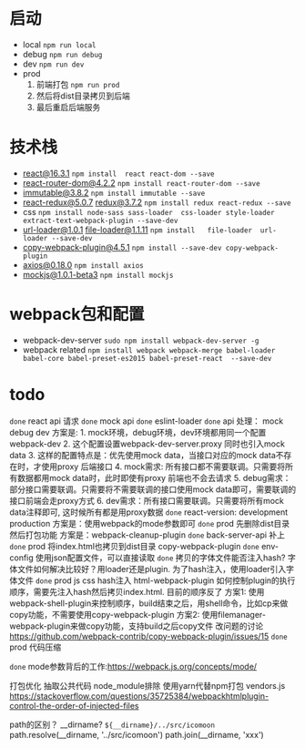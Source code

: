 # 启动
* local  `npm run local`  
* debug `npm run debug`  
* dev `npm run dev`   
* prod 
    1. 前端打包 `npm run prod`   
    2. 然后将dist目录拷贝到后端   
    3. 最后重启后端服务




# 技术栈
+ react@16.3.1  `npm install  react react-dom --save`  
+ react-router-dom@4.2.2 `npm install react-router-dom --save`  
+ immutable@3.8.2 `npm install immutable --save`  
+ react-redux@5.0.7 redux@3.7.2   `npm install redux react-redux --save`  
+ css `npm install node-sass sass-loader  css-loader style-loader extract-text-webpack-plugin --save-dev`  
+ url-loader@1.0.1 file-loader@1.1.11 `npm install   file-loader  url-loader --save-dev`  
+ copy-webpack-plugin@4.5.1 `npm install --save-dev copy-webpack-plugin`  
+ axios@0.18.0  `npm install axios`  
+ mockjs@1.0.1-beta3    `npm install mockjs`  



# webpack包和配置
+ webpack-dev-server `sudo npm install webpack-dev-server -g  `  
+ webpack related `npm install webpack webpack-merge babel-loader babel-core babel-preset-es2015 babel-preset-react  --save-dev  `  



# todo
`done` react api  请求
`done` mock  api
`done` eslint-loader
`done` api 处理： mock debug dev 
    方案是: 
    1. mock环境，debug环境，dev环境都用同一个配置webpack-dev
    2. 这个配置设置webpack-dev-server.proxy 同时也引入mock data
    3. 这样的配置特点是：优先使用mock data，当接口对应的mock data不存在时，才使用proxy 后端接口 
    4. mock需求: 所有接口都不需要联调。只需要将所有数据都用mock data时，此时即使有proxy 前端也不会去请求
    5. debug需求：部分接口需要联调。只需要将不需要联调的接口使用mock data即可，需要联调的接口前端会走proxy方式
    6. dev需求：所有接口需要联调。只需要将所有mock data注释即可, 这时候所有都是用proxy数据
`done` react-version: development production 
    方案是：使用webpack的mode参数即可
`done` prod 先删除dist目录然后打包功能    方案是：webpack-cleanup-plugin
`done` back-server-api 补上
`done` prod 将index.html也拷贝到dist目录 copy-webpack-plugin
`done` env-config 使用json配置文件，可以直接读取
`done` 拷贝的字体文件能否注入hash? 字体文件如何解决比较好？用loader还是plugin. 为了hash注入，使用loader引入字体文件
`done` prod js css hash注入  html-webpack-plugin 如何控制plugin的执行顺序，需要先注入hash然后拷贝index.html. 目前的顺序反了
    方案1: 使用webpack-shell-plugin来控制顺序，build结束之后，用shell命令，比如cp来做copy功能，不需要使用copy-webpack-plugin
    方案2: 使用filemanager-webpack-plugin来做copy功能，支持build之后copy文件
    改问题的讨论 https://github.com/webpack-contrib/copy-webpack-plugin/issues/15
`done` prod 代码压缩  

`done` mode参数背后的工作:https://webpack.js.org/concepts/mode/

打包优化 
    抽取公共代码
    node_module排除
    使用yarn代替npm打包
    vendors.js https://stackoverflow.com/questions/35725384/webpackhtmlplugin-control-the-order-of-injected-files



path的区别？
    __dirname?
     `${__dirname}/../src/icomoon` 
     path.resolve(__dirname, '../src/icomoon') 
     path.join(__dirname, 'xxx')

